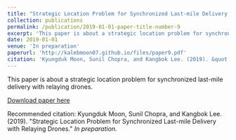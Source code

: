 ```yaml
---
title: "Strategic Location Problem for Synchronized Last-mile Delivery with Relaying Drones"
collection: publications
permalink: /publication/2019-01-01-paper-title-number-9
excerpt: 'This paper is about a strategic location problem for synchronized last-mile delivery with relaying drones.'
date: 2019-01-01
venue: 'In preparation'
paperurl: 'http://kalebmoon07.github.io/files/paper9.pdf'
citation: 'Kyungduk Moon, Sunil Chopra, and Kangbok Lee. (2019). &quot;Strategic Location Problem for Synchronized Last-mile Delivery with Relaying Drones.&quot; <i>In preparation</i>.'
---
```

This paper is about a strategic location problem for synchronized last-mile delivery with relaying drones.

[Download paper here](http://kalebmoon07.github.io/files/paper9.pdf)

Recommended citation: Kyungduk Moon, Sunil Chopra, and Kangbok Lee. (2019). "Strategic Location Problem for Synchronized Last-mile Delivery with Relaying Drones." <i>In preparation</i>.
